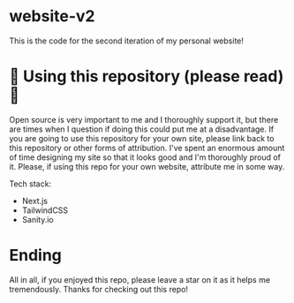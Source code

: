 # website-v2
This is the code for the second iteration of my personal website!

# 🚨 Using this repository (please read) 🚨
Open source is very important to me and I thoroughly support it, but there are times when I question if doing this could put me at a disadvantage. If you are going to use this repository for your own site, please link back to this repository or other forms of attribution. I've spent an enormous amount of time designing my site so that it looks good and I'm thoroughly proud of it. Please, if using this repo for your own website, attribute me in some way.

Tech stack:
- Next.js
- TailwindCSS
- Sanity.io

# Ending
All in all, if you enjoyed this repo, please leave a star on it as it helps me tremendously. Thanks for checking out this repo!